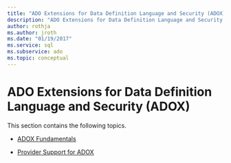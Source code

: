 ```yaml
---
title: "ADO Extensions for Data Definition Language and Security (ADOX)"
description: "ADO Extensions for Data Definition Language and Security (ADOX)"
author: rothja
ms.author: jroth
ms.date: "01/19/2017"
ms.service: sql
ms.subservice: ado
ms.topic: conceptual
---
```

# ADO Extensions for Data Definition Language and Security (ADOX)
This section contains the following topics.  
  
-   [ADOX Fundamentals](./adox-fundamentals.md)  
  
-   [Provider Support for ADOX](./provider-support-for-adox-ado.md)